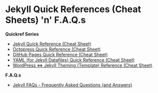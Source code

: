 
# Jekyll Quick References (Cheat Sheets) 'n' F.A.Q.s

**Quickref Series**

- [Jekyll Quick Reference (Cheat Sheet)](JEKYLL.md)
- [Octopress Quick Reference (Cheat Sheet)](OCTOPRESS.md)
- [GitHub Pages Quick Reference (Cheat Sheet)](GITHUB.md)
- [YAML (for Jekyll Datafiles) Quick Reference (Cheat Sheet)](YAML.md)
- [WordPress <=> Jekyll Theming (Template) Reference (Cheat Sheet)](WORDPRESS.md)

**F.A.Q.s**

- [Jekyll FAQs - Frequently Asked Questions (and Answers)](FAQ.md)
